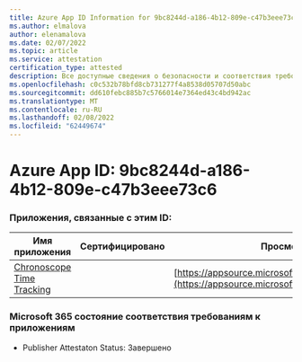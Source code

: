 ```yaml
---
title: Azure App ID Information for 9bc8244d-a186-4b12-809e-c47b3eee73c6
ms.author: elmalova
author: elenamalova
ms.date: 02/07/2022
ms.topic: article
ms.service: attestation
certification_type: attested
description: Все доступные сведения о безопасности и соответствия требованиям для 9bc8244d-a186-4b12-809e-c47b3eee73c6.
ms.openlocfilehash: c0c532b78bfd8cb731277f4a8538d05707d50abc
ms.sourcegitcommit: dd610febc885b7c5766014e7364ed43c4bd942ac
ms.translationtype: MT
ms.contentlocale: ru-RU
ms.lasthandoff: 02/08/2022
ms.locfileid: "62449674"
---
```

# <a name="azure-app-id-9bc8244d-a186-4b12-809e-c47b3eee73c6"></a>Azure App ID: 9bc8244d-a186-4b12-809e-c47b3eee73c6


### <a name="apps-associated-with-this-id"></a>Приложения, связанные с этим ID:
| **Имя приложения** | **Сертифицировано** | **Просмотр в AppSource** |
|--------------|---------------|-----------------------|
| [Chronoscope Time Tracking](https://docs.microsoft.com/microsoft-365-app-certification/forward/WA200003095) |  | [https://appsource.microsoft.com/product/office/WA200003095](https://appsource.microsoft.com/product/office/WA200003095) |

### <a name="microsoft-365-app-compliance-status"></a>Microsoft 365 состояние соответствия требованиям к приложениям
- Publisher Attestaton Status: Завершено
